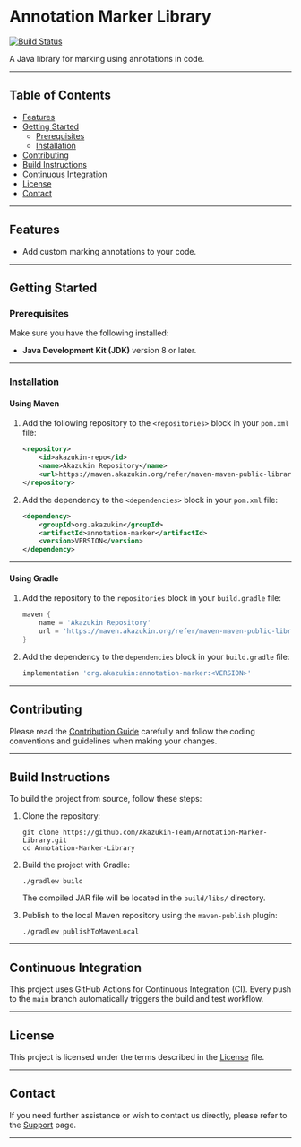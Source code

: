 # Annotation Marker Library

[![Build Status](https://github.com/Akazukin-Team/Annotation-Marker-Library/actions/workflows/build.yml/badge.svg?branch=main)](https://github.com/Akazukin-Team/Annotation-Marker-Library/actions/workflows/build.yml?query=branch:main)

A Java library for marking using annotations in code.


---

## Table of Contents

- [Features](#features)
- [Getting Started](#getting-started)
    - [Prerequisites](#prerequisites)
    - [Installation](#installation)
- [Contributing](#contributing)
- [Build Instructions](#build-instructions)
- [Continuous Integration](#continuous-integration)
- [License](#license)
- [Contact](#contact)

---

## Features

- Add custom marking annotations to your code.

---

## Getting Started

### Prerequisites

Make sure you have the following installed:

- **Java Development Kit (JDK)** version 8 or later.

---

### Installation

#### Using Maven

1. Add the following repository to the `<repositories>` block in your `pom.xml` file:
    ```xml
    <repository>
        <id>akazukin-repo</id>
        <name>Akazukin Repository</name>
        <url>https://maven.akazukin.org/refer/maven-maven-public-libraries/</url>
    </repository>
    ```

2. Add the dependency to the `<dependencies>` block in your `pom.xml` file:
    ```xml
    <dependency>
        <groupId>org.akazukin</groupId>
        <artifactId>annotation-marker</artifactId>
        <version>VERSION</version>
    </dependency>
    ```

---

#### Using Gradle

1. Add the repository to the `repositories` block in your `build.gradle` file:
    ```groovy
    maven {
        name = 'Akazukin Repository'
        url = 'https://maven.akazukin.org/refer/maven-maven-public-libraries/'
    }
    ```

2. Add the dependency to the `dependencies` block in your `build.gradle` file:
    ```groovy
    implementation 'org.akazukin:annotation-marker:<VERSION>'
    ```

---

## Contributing

Please read the [Contribution Guide](./.github/CONTRIBUTING.md) carefully and follow the coding conventions and
guidelines when making your changes.


---

## Build Instructions

To build the project from source, follow these steps:

1. Clone the repository:
    ```shell
    git clone https://github.com/Akazukin-Team/Annotation-Marker-Library.git
    cd Annotation-Marker-Library
    ```

2. Build the project with Gradle:
    ```shell
    ./gradlew build
    ```
   The compiled JAR file will be located in the `build/libs/` directory.


3. Publish to the local Maven repository using the `maven-publish` plugin:
    ```shell
    ./gradlew publishToMavenLocal
    ```

---

## Continuous Integration

This project uses GitHub Actions for Continuous Integration (CI).
Every push to the `main` branch automatically triggers the build and test workflow.


---

## License

This project is licensed under the terms described in the [License](LICENSE) file.


---

## Contact

If you need further assistance or wish to contact us directly,
please refer to the [Support](./.github/SUPPORT.md) page.


---
